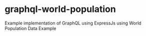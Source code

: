 # graphql-world-population
Example implementation of GraphQL using ExpressJs using World Population Data Example
